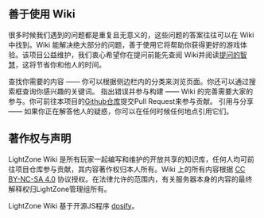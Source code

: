 ## 善于使用 Wiki
很多时候我们遇到的问题都是重复且无意义的，这些问题的答案往往可以在 Wiki 中找到。Wiki 能解决绝大部分的问题，善于使用它将帮助你获得更好的游戏体验。该项目公益维护，我们衷心希望你在提问前能先查阅 Wiki并阅读[提问的智慧](https://github.com/lishaoy/HTQ)，这将节省你和他人的时间。

查找你需要的内容 —— 你可以根据侧边栏内的分类来浏览页面。你还可以通过搜索框查询你感兴趣的关键词。
指出错误并参与构建 —— Wiki 的完善需要大家的参与。你可前往本项目的[Github仓库](https://github.com/Mevisual/LightZoneWiki/)提交Pull Request来参与贡献。
引用与分享 —— 如果你正在解答他人的疑惑，你可以在任何时候任何地点引用它们。 

## 著作权与声明
LightZone Wiki 是所有玩家一起编写和维护的开放共享的知识库，任何人均可前往项目仓库参与贡献，其内容著作权归本人所有。Wiki 上的所有内容根据 [CC BY-NC-SA 4.0](https://creativecommons.org/licenses/by-nc-sa/4.0/f) 协议授权。在法律允许的范围内，有关服务器本身的内容的最终解释权归LightZone管理组所有。

LightZone Wiki 基于开源JS程序 [dosify](https://github.com/docsifyjs/docsify)。

